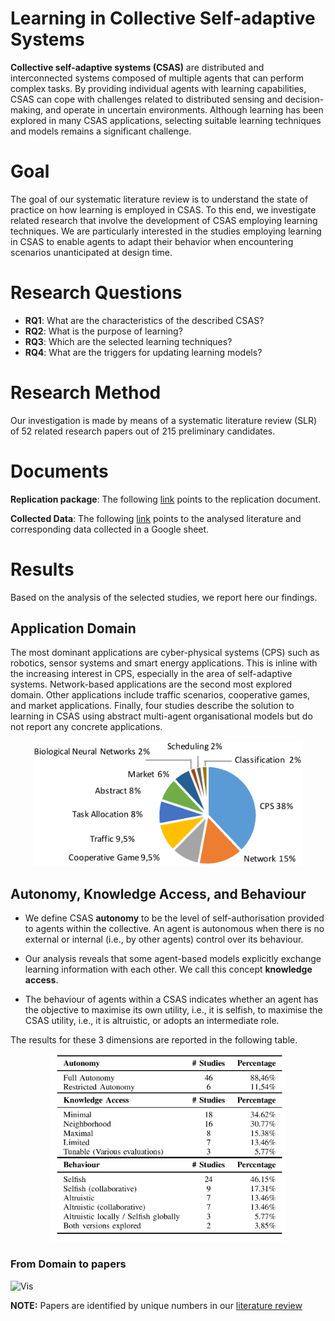# Learning in Collective Self-adaptive Systems
**Collective self-adaptive systems (CSAS)** are distributed and interconnected systems composed of multiple agents that can perform complex tasks. By providing individual agents with learning capabilities, CSAS can cope with challenges related to distributed sensing and decision-making, and operate in uncertain environments. Although learning has been explored in many CSAS applications, selecting suitable learning techniques and models remains a significant challenge.

# Goal
The goal of our systematic literature review is to understand the state of practice on how learning is employed in CSAS. To this end, we investigate related research that involve the development of CSAS employing learning techniques. We are particularly interested in the studies employing learning in CSAS to enable agents to adapt their behavior when encountering scenarios unanticipated at design time.

# Research Questions

- **RQ1**: What are the characteristics of the described CSAS?  
- **RQ2**: What is the purpose of learning?  
- **RQ3**: Which are the selected learning techniques?
- **RQ4**: What are the triggers for updating learning models?

# Research Method
Our investigation is made by means of a systematic literature review (SLR) of 52 related research papers out of 215 preliminary candidates.

# Documents
**Replication package**: The following [link](https://drive.google.com/open?id=1tkX0cTYFzkTWq-KWRimPkrowaW_ZvoRs) points to the replication document.

**Collected Data**: The following [link](https://docs.google.com/spreadsheets/d/1tD9yaWa7JfokEHNGdw5sMem09e-y5FuAhfuI7Av2VYw/edit#gid=1392946669) points to the analysed literature and corresponding data collected in a Google sheet.

# Results
Based on the analysis of the selected studies, we report here our findings.

## Application Domain
The most dominant applications are cyber-physical systems (CPS) such as robotics, sensor systems and smart energy applications.
This is inline with the increasing interest in CPS, especially in the area of self-adaptive systems. Network-based applications
are the second most explored domain. Other applications include traffic scenarios, cooperative games, and market applications. Finally, four studies describe the solution to learning in CSAS using abstract multi-agent organisational models but do not report any concrete applications.

<p align="center">
  <img height="200" src='images/Fig2.ApplicationDomain.png'/>
</p>

## Autonomy, Knowledge Access, and Behaviour

* We define CSAS **autonomy** to be the level of self-authorisation provided to agents within the collective. An agent is autonomous when there is no external or internal (i.e., by other agents) control over its behaviour.

* Our analysis reveals that some agent-based models explicitly exchange learning information with each other. We call this concept **knowledge access**.

* The behaviour of agents within a CSAS indicates whether an agent has the objective to maximise its own utility, i.e., it is selfish, to maximise the CSAS utility, i.e., it is altruistic, or adopts an intermediate role.

The results for these 3 dimensions are reported in the following table.

<p align="center">
  <img height="300" src='images/Tab3.AutonomyKnowledgeBehaviour.png'/>
</p>





### From Domain to papers
![Vis](images/domaintopaper.png)

**NOTE:** Papers are identified by unique numbers in our [literature review](https://docs.google.com/spreadsheets/d/1tD9yaWa7JfokEHNGdw5sMem09e-y5FuAhfuI7Av2VYw/edit#gid=1392946669)

